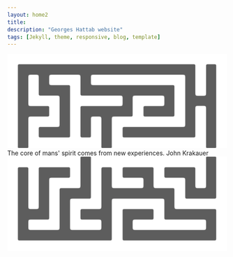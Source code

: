 ```yaml
---
layout: home2
title: 
description: "Georges Hattab website"
tags: [Jekyll, theme, responsive, blog, template]
---
```



[![](/images/maze0.png)](/research)
<br>
The core of mans' spirit comes from new experiences. John Krakauer
<br>
[![](/images/maze1.png)](/creative)
